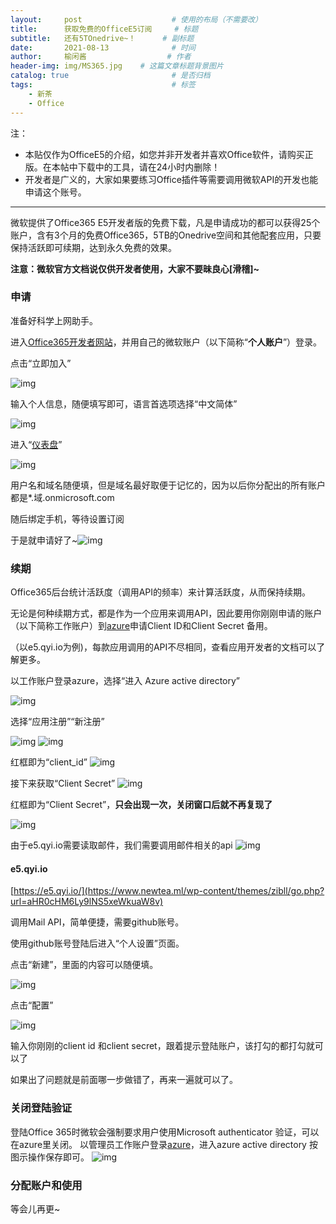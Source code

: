 ```yaml
---
layout:     post                    # 使用的布局（不需要改）
title:      获取免费的OfficeE5订阅  	# 标题 
subtitle:   还有5TOnedrive~！		# 副标题
date:       2021-08-13              # 时间
author:     榆闲酱                  # 作者
header-img: img/MS365.jpg    # 这篇文章标题背景图片
catalog: true                       # 是否归档
tags:                               # 标签
    - 新茶
    - Office
---
```

注：

- 本贴仅作为OfficeE5的介绍，如您并非开发者并喜欢Office软件，请购买正版。在本帖中下载中的工具，请在24小时内删除！
- 开发者是广义的，大家如果要练习Office插件等需要调用微软API的开发也能申请这个账号。

---

微软提供了Office365 E5开发者版的免费下载，凡是申请成功的都可以获得25个账户，含有3个月的免费Office365，5TB的Onedrive空间和其他配套应用，只要保持活跃即可续期，达到永久免费的效果。

**注意：微软官方文档说仅供开发者使用，大家不要昧良心[滑稽]~**

### 申请

准备好科学上网助手。

进入[Office365开发者网站](https://www.newtea.ml/wp-content/themes/zibll/go.php?url=aHR0cHM6Ly9kZXZlbG9wZXIubWljcm9zb2Z0LmNvbS96aC1jbi9taWNyb3NvZnQtMzY1L2Rldi1wcm9ncmFt)，并用自己的微软账户（以下简称“**个人账户**”）登录。

点击“立即加入”

![img](https://pic.imgdb.cn/item/611ba83d4907e2d39c580e65.jpg)

输入个人信息，随便填写即可，语言首选项选择“中文简体”

![img](https://pic.imgdb.cn/item/611ba8884907e2d39c58d75b.jpg)

进入“[仪表盘](https://www.newtea.ml/wp-content/themes/zibll/go.php?url=aHR0cHM6Ly9kZXZlbG9wZXIubWljcm9zb2Z0LmNvbS96aC1jbi9taWNyb3NvZnQtMzY1L3Byb2ZpbGU=)”

![img](https://pic.imgdb.cn/item/611bbcbe4907e2d39c94f7f8.jpg)

用户名和域名随便填，但是域名最好取便于记忆的，因为以后你分配出的所有账户都是*.域.onmicrosoft.com

随后绑定手机，等待设置订阅

于是就申请好了~![img](https://pic.imgdb.cn/item/611bbcf84907e2d39c95c234.jpg)

### 续期

Office365后台统计活跃度（调用API的频率）来计算活跃度，从而保持续期。

无论是何种续期方式，都是作为一个应用来调用API，因此要用你刚刚申请的账户（以下简称工作账户）到[azure](https://www.newtea.ml/wp-content/themes/zibll/go.php?url=aHR0cDovL3BvcnRhbC5henVyZS5jb20=)申请Client ID和Client Secret 备用。

（以e5.qyi.io为例)，每款应用调用的API不尽相同，查看应用开发者的文档可以了解更多。

以工作账户登录azure，选择“进入 Azure active directory”

![img](https://pic.imgdb.cn/item/611bbd1e4907e2d39c964706.jpg)

选择“应用注册”“新注册”

![img](https://pic.imgdb.cn/item/611bbdea4907e2d39c991f46.jpg)
![img](https://pic.imgdb.cn/item/611bbe3b4907e2d39c9a40b7.jpg)

红框即为“client_id”
![img](https://pic.imgdb.cn/item/611bbe5f4907e2d39c9ac1e0.jpg)

接下来获取“Client Secret”
![img](https://pic.imgdb.cn/item/611bbd974907e2d39c97fbb0.jpg)

红框即为“Client Secret”，**只会出现一次，关闭窗口后就不再复现了**

![img](https://pic.imgdb.cn/item/611bbdb74907e2d39c986b05.jpg)

由于e5.qyi.io需要读取邮件，我们需要调用邮件相关的api
![img](https://pic.imgdb.cn/item/611bbe824907e2d39c9b3cad.jpg)

#### e5.qyi.io

[https://e5.qyi.io/](https://www.newtea.ml/wp-content/themes/zibll/go.php?url=aHR0cHM6Ly9lNS5xeWkuaW8v)

调用Mail API，简单便捷，需要github账号。

使用github账号登陆后进入“个人设置”页面。

点击“新建”，里面的内容可以随便填。

![img](https://pic.imgdb.cn/item/611bac494907e2d39c62f47f.jpg)

点击“配置”

![img](https://pic.imgdb.cn/item/611bac7a4907e2d39c63750a.jpg)

输入你刚刚的client id 和client secret，跟着提示登陆账户，该打勾的都打勾就可以了

如果出了问题就是前面哪一步做错了，再来一遍就可以了。

### 关闭登陆验证

登陆Office 365时微软会强制要求用户使用Microsoft authenticator 验证，可以在azure里关闭。
以管理员工作账户登录[azure](https://www.newtea.ml/wp-content/themes/zibll/go.php?url=aHR0cHM6Ly9wb3J0YWwuYXp1cmUuY29tLyNob21l)，进入azure active directory
按图示操作保存即可。
![img](https://pic.imgdb.cn/item/614dbfac2ab3f51d912f6769.jpg)

### 分配账户和使用

等会儿再更~

